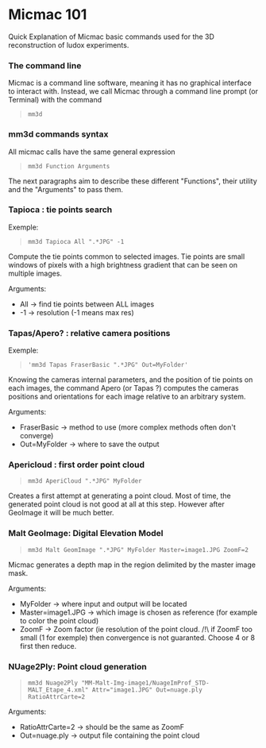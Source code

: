 # Micmac 101
Quick Explanation of Micmac basic commands used for the 3D reconstruction of ludox experiments.


### The command line
Micmac is a command line software, meaning it has no graphical interface to interact with. Instead, we call Micmac through a command line prompt (or Terminal) with the command 
>`mm3d`

### mm3d commands syntax
All micmac calls have the same general expression 
>`mm3d Function Arguments`

The next paragraphs aim to describe these different "Functions", their utility and the "Arguments" to pass them.

### Tapioca : tie points search
Exemple:
>`mm3d Tapioca All ".*JPG" -1`

Compute the tie points common to selected images.
Tie points are small windows of pixels with a high brightness gradient that can be seen on
multiple images.

Arguments: 
  - All &rarr; find tie points between ALL images
  - -1 &rarr; resolution (-1 means max res)


### Tapas/Apero? : relative camera positions
Exemple:
>`'mm3d Tapas FraserBasic ".*JPG" Out=MyFolder'`

Knowing the cameras internal parameters, and the position of tie points on each images, the
command Apero (or Tapas ?) computes the cameras positions and orientations for each image relative to an
arbitrary system.

Arguments: 
  - FraserBasic &rarr; method to use (more complex methods often don't converge)
  - Out=MyFolder &rarr; where to save the output
 
### Apericloud : first order point cloud
>`mm3d AperiCloud ".*JPG" MyFolder`

Creates a first attempt at generating a point cloud. Most of time, the generated point cloud is not good at all at this step. However after GeoImage it will be much better.

### Malt GeoImage: Digital Elevation Model
> `mm3d Malt GeomImage ".*JPG" MyFolder Master=image1.JPG ZoomF=2`

Micmac generates a depth map in the region delimited by the
master image mask.

Arguments: 
  - MyFolder &rarr; where input and output will be located
  - Master=image1.JPG &rarr; which image is chosen as reference (for example to color the point cloud)
  - ZoomF &rarr; Zoom factor (ie resolution of the point cloud. /!\ if ZoomF too small (1 for exemple) then convergence is not guaranted. Choose 4 or 8 first then reduce.

### NUage2Ply: Point cloud generation
>`mm3d Nuage2Ply "MM-Malt-Img-image1/NuageImProf_STD-MALT_Etape_4.xml" Attr="image1.JPG" Out=nuage.ply RatioAttrCarte=2`

Arguments: 
-  RatioAttrCarte=2 &rarr; should be the same as ZoomF
-  Out=nuage.ply &rarr; output file containing the point cloud
